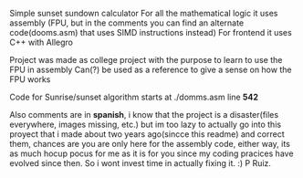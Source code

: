 Simple sunset sundown calculator
For all the mathematical logic it uses assembly (FPU, but in the comments you can find an alternate code(dooms.asm) that uses SIMD instructions instead)
For frontend it uses C++ with Allegro

Project was made as college project with the purpose to learn to use the FPU in assembly
Can(?) be used as a reference to give a sense on how the FPU works

Code for Sunrise/sunset algorithm starts at ./domms.asm line **542**

Also comments are in **spanish**,
i know that the project is a disaster(files everywhere, images missing, etc.) but im too lazy to actually go into this proyect that i made about two years ago(sincce this readme) and correct them, chances are you are only here for the assembly code, either way, its as much hocup pocus for me as it is for you since my coding pracices have evolved since then. So i wont invest time in actually fixing it.
:)
P Ruiz.
